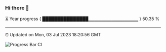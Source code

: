 ### Hi there 👋

⏳ Year progress { ███████████████▁▁▁▁▁▁▁▁▁▁▁▁▁▁▁ } 50.35 %

---

⏰ Updated on Mon, 03 Jul 2023 18:20:56 GMT

![Progress Bar CI](https://github.com/liununu/liununu/workflows/Progress%20Bar%20CI/badge.svg)
